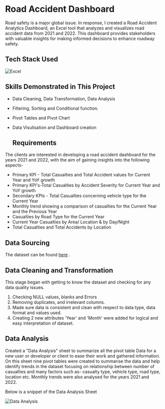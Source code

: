# Road Accident Dashboard
Road safety is a major global issue. In response, I created a Road Accident Analytics Dashboard, an Excel tool that analyzes and visualizes road accident data from 2021 and 2022. This dashboard provides stakeholders with valuable insights for making informed decisions to enhance roadway safety.

## Tech Stack Used
![Excel](https://img.icons8.com/color/256/microsoft-excel-2019.png)

## Skills Demonstrated in This Project
- Data Cleaning, Data Transformation, Data Analysis
- Filtering, Sorting and Conditional function.
- Pivot Tables and Pivot Chart
- Data Visulisation and Dashboard creation

  ## Requirements
The clients are interested in developing a road accident dashboard for the years 2021 and 2022, with the aim of gaining insights into the following aspects-

- Primary KPI - Total Casualties and Total Accident values for Current Year and YoY growth
- Primary KPI's-Total Casualties by Accident Severity for Current Year and YoY growth
- Secondary KPIs - Total Casualties concerning vehicle type for the Current Year
- Monthly trend showing a comparison of casualties for the Current Year and the Previous Year
- Casualties by Road Type for the Current Year
- Current Year Casualties by Area/ Location & by Day/Night
- Total Casualties and Total Accidents by Location

## Data Sourcing
The dataset can be found [here](https://docs.google.com/spreadsheets/d/18rcs3kEAbeypN9XtlRhWrJ0S8UaBBF7V/edit?usp=sharing&ouid=111248752863065150499&rtpof=true&sd=true) .

  ## Data Cleaning and Transformation

This stage began with getting to know the dataset and checking for any data quality issues.
1.	Checking NULL values, blanks and Errors 
2.	Removing duplicates, and irrelevant columns.
3.	Made sure data is consistent and clean with respect to data type, data format and values used.
4.	Creating 2 new attributes 'Year' and 'Month' were added for logical and easy interpretation of dataset.

## Data Analysis
Created a "Data Analysis" sheet to summarize all the pivot table Data for a new user or developer or client to ease their work and gathered information. On this sheet nine pivot tables were created to summarise the data and help identify trends in the dataset focusing on relationship between number of casualties and many factors such as- casualty type, vehicle type, road type, location etc. Monthly trends were also analysed for the years 2021 and 2022.

Below is a snippet of the Data Analysis Sheet

![Data Analysis]()


  

